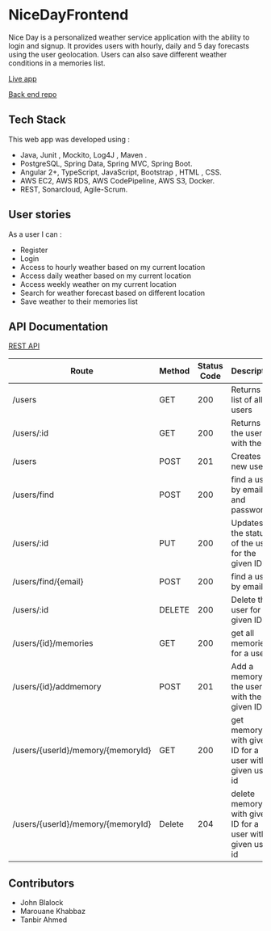 # NiceDayFrontend

Nice Day is a personalized weather service application with the ability to login and signup. It provides users with hourly, daily and 5 day forecasts using the user geolocation. Users can also save different weather conditions in a memories list.  

[Live app](http://ng-client.s3-website.us-east-2.amazonaws.com/home)


[Back end repo](https://github.com/marouanekhabbaz/Nice_day_server)


## Tech Stack

This web app was developed using : 
  * Java, Junit , Mockito, Log4J , Maven .
  * PostgreSQL, Spring Data, Spring MVC, Spring Boot.
  * Angular 2+, TypeScript, JavaScript, Bootstrap , HTML , CSS.
  *  AWS EC2, AWS RDS,  AWS CodePipeline, AWS S3, Docker.
  * REST,  Sonarcloud, Agile-Scrum. 



## User stories

As a user I can : 

- Register 
- Login
- Access to hourly weather based on my current location
- Access daily weather based on my current location
- Access weekly weather on my current location
- Search for weather forecast based on different location
- Save weather to their memories list 


## API Documentation
[REST API](http://ec2-18-206-252-36.compute-1.amazonaws.com:5000/users/)


| Route                                                               | Method | Status Code | Description                                                         |
| ------------------------------------------------------------------- | ------ | ----------- | ------------------------------------------------------------------- |
| /users                                                              | GET    | 200         | Returns a list of all users                                          |
| /users/:id                                                           | GET    | 200         | Returns a the user with the id                                      |
| /users                                                            | POST   | 201         | Creates a new user                                                     |
| /users/find                                                       | POST   | 200        | find a user by email and password                                       |
| /users/:id                                                         | PUT    | 200         | Updates the status of the user for the given ID                       |
| /users/find/{email}                                                 | POST    | 200         | find a user by email                                                |
| /users/:id                                                         | DELETE    | 200         | Delete the user for the given ID                                   |
| /users/{id}/memories                                               | GET    | 200                                 | get all memories for a user |
| /users/{id}/addmemory                                       | POST   | 201         | Add a memory for the user with the given ID  |            
| /users/{userId}/memory/{memoryId}                                      | GET   | 200    |get memory with given ID for a user  with given user id  |         
| /users/{userId}/memory/{memoryId}                                      | Delete   | 204    |delete memory with given ID for a user  with given user id  |     

## Contributors
  * John Blalock
  * Marouane Khabbaz
  * Tanbir Ahmed

